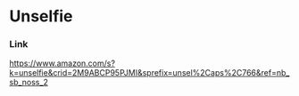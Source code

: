 # Unselfie

### Link

https://www.amazon.com/s?k=unselfie&crid=2M9ABCP95PJMI&sprefix=unsel%2Caps%2C766&ref=nb_sb_noss_2
